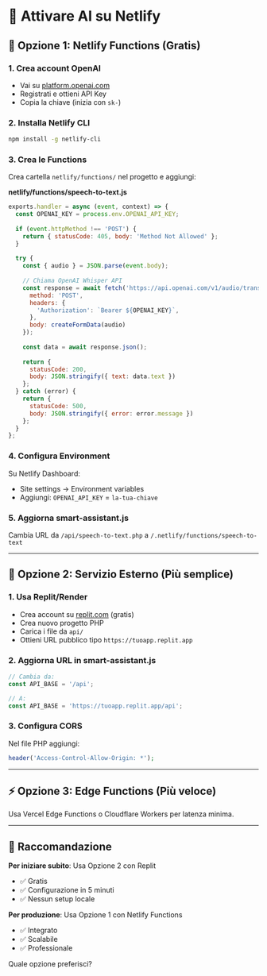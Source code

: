 # 🤖 Attivare AI su Netlify

## 🔧 Opzione 1: Netlify Functions (Gratis)

### 1. **Crea account OpenAI**
- Vai su [platform.openai.com](https://platform.openai.com)
- Registrati e ottieni API Key
- Copia la chiave (inizia con `sk-`)

### 2. **Installa Netlify CLI**
```bash
npm install -g netlify-cli
```

### 3. **Crea le Functions**

Crea cartella `netlify/functions/` nel progetto e aggiungi:

**netlify/functions/speech-to-text.js**
```javascript
exports.handler = async (event, context) => {
  const OPENAI_KEY = process.env.OPENAI_API_KEY;
  
  if (event.httpMethod !== 'POST') {
    return { statusCode: 405, body: 'Method Not Allowed' };
  }
  
  try {
    const { audio } = JSON.parse(event.body);
    
    // Chiama OpenAI Whisper API
    const response = await fetch('https://api.openai.com/v1/audio/transcriptions', {
      method: 'POST',
      headers: {
        'Authorization': `Bearer ${OPENAI_KEY}`,
      },
      body: createFormData(audio)
    });
    
    const data = await response.json();
    
    return {
      statusCode: 200,
      body: JSON.stringify({ text: data.text })
    };
  } catch (error) {
    return {
      statusCode: 500,
      body: JSON.stringify({ error: error.message })
    };
  }
};
```

### 4. **Configura Environment**
Su Netlify Dashboard:
- Site settings → Environment variables
- Aggiungi: `OPENAI_API_KEY` = `la-tua-chiave`

### 5. **Aggiorna smart-assistant.js**
Cambia URL da `/api/speech-to-text.php` a `/.netlify/functions/speech-to-text`

---

## 🚀 Opzione 2: Servizio Esterno (Più semplice)

### 1. **Usa Replit/Render**
- Crea account su [replit.com](https://replit.com) (gratis)
- Crea nuovo progetto PHP
- Carica i file da `api/`
- Ottieni URL pubblico tipo `https://tuoapp.replit.app`

### 2. **Aggiorna URL in smart-assistant.js**
```javascript
// Cambia da:
const API_BASE = '/api';

// A:
const API_BASE = 'https://tuoapp.replit.app/api';
```

### 3. **Configura CORS**
Nel file PHP aggiungi:
```php
header('Access-Control-Allow-Origin: *');
```

---

## ⚡ Opzione 3: Edge Functions (Più veloce)

Usa Vercel Edge Functions o Cloudflare Workers per latenza minima.

---

## 🎯 Raccomandazione

**Per iniziare subito**: Usa Opzione 2 con Replit
- ✅ Gratis
- ✅ Configurazione in 5 minuti
- ✅ Nessun setup locale

**Per produzione**: Usa Opzione 1 con Netlify Functions
- ✅ Integrato
- ✅ Scalabile
- ✅ Professionale

Quale opzione preferisci?